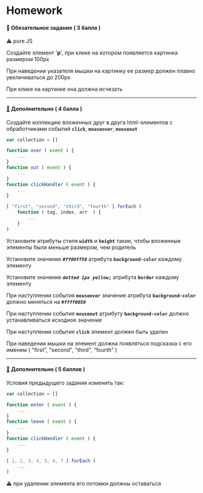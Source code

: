 # Homework

#### :briefcase: Обязательное задание ( 3 балла )

:warning: pure JS

Создайте элемент '**p**', при клике на котором появляется картинка размером 100px

При наведении указателя мышки на картинку ее размер должен плавно увеличиваться до 200px

При клике на картинке она должна исчезать

***

#### [:briefcase:](hw-07-2) Дополнительно ( 4 балла )

Создайте коллекцию вложенных друг в друга html-элементов с обработчиками событий **`click`**, **`mouseover`**, **`mouseout`**

```javascript
var collection = []

function over ( event ) {
    ...
}
function out ( event ) {
    ...
}
function clickHandler ( event ) {
    ...
}

[ "first", "second", "third", "fourth" ].forEach (
    function ( tag, index, arr  ) {
        ...
    }
)
```
Установите атрибуты стиля **`width`** и **`height`** такие, чтобы вложенные элементы были меньше размером, чем родитель

Установите значение **_`#ff00ff50`_** атрибута **`background-color`** каждому элементу

Установите значение **_`dotted 1px yellow;`_** атрибута **`border`** каждому элементу

При наступлении события **`mouseover`** значение атрибута **`background-color`** должно меняться на **_`#ffff0050`_**

При наступлении события **`mouseout`** атрибуту **`background-color`** должно устанавливаться исходное значение

При наступлении события **`click`** элемент должен быть удален

При наведении мышки на элемент должна появляться подсказка с его именем ( "first", "second", "third", "fourth" )

***

#### [:briefcase:](hw-07-3) Дополнительно ( 5 баллов )

Условия предыдущего задания изменить так:

```javascript
var collection = []

function enter ( event ) {
    ...
}
function leave ( event ) {
    ...
}
function clickHandler ( event ) {
    ...
}

[ 1, 2, 3, 4, 5, 6, 7 ].forEach (
    ...
)
```

:warning: при удалении элемента его потомки должны оставаться